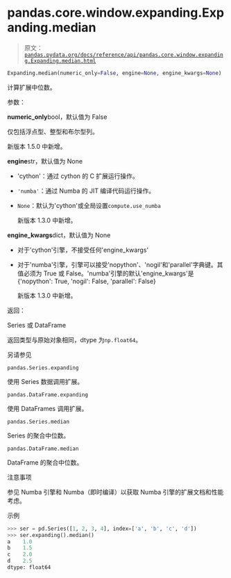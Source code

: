 # pandas.core.window.expanding.Expanding.median

> 原文：[`pandas.pydata.org/docs/reference/api/pandas.core.window.expanding.Expanding.median.html`](https://pandas.pydata.org/docs/reference/api/pandas.core.window.expanding.Expanding.median.html)

```py
Expanding.median(numeric_only=False, engine=None, engine_kwargs=None)
```

计算扩展中位数。

参数：

**numeric_only**bool，默认值为 False

仅包括浮点型、整型和布尔型列。

新版本 1.5.0 中新增。

**engine**str，默认值为 None

+   'cython'：通过 cython 的 C 扩展运行操作。

+   `'numba'`：通过 Numba 的 JIT 编译代码运行操作。

+   `None`：默认为'cython'或全局设置`compute.use_numba`

    新版本 1.3.0 中新增。

**engine_kwargs**dict，默认值为 None

+   对于'cython'引擎，不接受任何'engine_kwargs'

+   对于'numba'引擎，引擎可以接受'nopython'、'nogil'和'parallel'字典键。其值必须为 True 或 False。'numba'引擎的默认'engine_kwargs'是{'nopython': True, 'nogil': False, 'parallel': False}

    新版本 1.3.0 中新增。

返回：

Series 或 DataFrame

返回类型与原始对象相同，dtype 为`np.float64`。

另请参见

`pandas.Series.expanding`

使用 Series 数据调用扩展。

`pandas.DataFrame.expanding`

使用 DataFrames 调用扩展。

`pandas.Series.median`

Series 的聚合中位数。

`pandas.DataFrame.median`

DataFrame 的聚合中位数。

注意事项

参见 Numba 引擎和 Numba（即时编译）以获取 Numba 引擎的扩展文档和性能考虑。

示例

```py
>>> ser = pd.Series([1, 2, 3, 4], index=['a', 'b', 'c', 'd'])
>>> ser.expanding().median()
a    1.0
b    1.5
c    2.0
d    2.5
dtype: float64 
```
